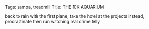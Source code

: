 Tags: sampa, treadmill
Title: THE 10K AQUARIUM
  
back to rain with the first plane, take the hotel at the projects instead, procrastinate then run watching real crime telly